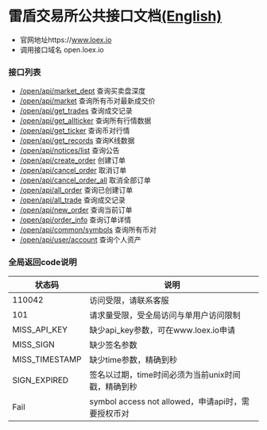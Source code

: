 # 雷盾交易所公共接口文档[(English)](README_EN.md)
* 官网地址https://www.loex.io
* 调用接口域名 open.loex.io


### 接口列表
* [/open/api/market_dept](api_file/market_dept.md) 查询买卖盘深度
* [/open/api/market](api_file/market.md)          查询所有币对最新成交价
* [/open/api/get_trades](api_file/get_trades.md)      查询成交记录
* [/open/api/get_allticker](api_file/get_allticker.md)   查询所有行情数据
* [/open/api/get_ticker](api_file/get_ticker.md)      查询币对行情
* [/open/api/get_records](api_file/get_records.md)     查询K线数据
* [/open/api/notices/list](api_file/notices.md)    查询公告
* [/open/api/create_order](api_file/create_order.md)    创建订单
* [/open/api/cancel_order](api_file/cancel_order.md)    取消订单
* [/open/api/cancel_order_all](api_file/cancel_order_all.md)  取消全部订单
* [/open/api/all_order](api_file/all_order.md)       查询已创建订单
* [/open/api/all_trade](api_file/all_trade.md)      查询成交记录
* [/open/api/new_order](api_file/new_order.md)      查询当前订单
* [/open/api/order_info](api_file/order_info.md)     查询订单详情
* [/open/api/common/symbols](api_file/symbols.md) 查询所有币对
* [/open/api/user/account](api_file/account.md)   查询个人资产

### 全局返回code说明
| 状态码 | 说明 |
| --- | --- |
| 110042 | 访问受限，请联系客服 |
| 101 | 请求量受限，受全局访问与单用户访问限制 |
| MISS_API_KEY | 缺少api_key参数，可在www.loex.io申请 |
| MISS_SIGN | 缺少签名参数 |
| MISS_TIMESTAMP | 缺少time参数，精确到秒 |
| SIGN_EXPIRED | 签名以过期，time时间必须为当前unix时间戳，精确到秒 |
| Fail | symbol access not allowed，申请api时，需要授权币对 |

